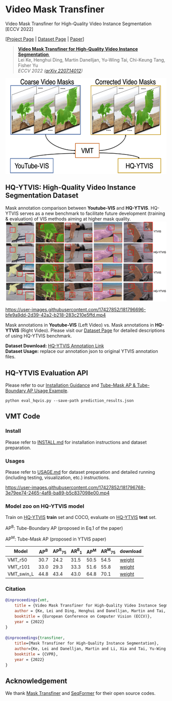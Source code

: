 # Video Mask Transfiner
Video Mask Transfiner for High-Quality Video Instance Segmentation [ECCV 2022]

[[Project Page](https://www.vis.xyz/pub/vmt/) | [Dataset Page](https://www.vis.xyz/data/hqvis/) | [Paper](https://arxiv.org/abs/2207.14012)\]

> [**Video Mask Transfiner for High-Quality Video Instance Segmentation**](http://arxiv.org/abs/2207.14012),               
> Lei Ke, Henghui Ding, Martin Danelljan, Yu-Wing Tai, Chi-Keung Tang, Fisher Yu             
> *ECCV 2022 ([arXiv 2207.14012](https://arxiv.org/abs/2207.14012))*         

<p align="center"> <img src='figures/vmt_banner_img.png' align="center" height="300px"> </p>

## HQ-YTVIS: High-Quality Video Instance Segmentation Dataset
Mask annotation comparison between **Youtube-VIS** and **HQ-YTVIS**. HQ-YTVIS serves as a new benchmark to facilitate future development (training & evaluation) of VIS methods aiming at higher mask quality.
<img src="figures/dataset_compare_s.png" width="830"/>
<!-- <img src="figures/data1_new.gif" width="830"/> -->

https://user-images.githubusercontent.com/17427852/181796696-bfe9a9dd-2d39-42a2-b218-283c210e5ffd.mp4

Mask annotations in **Youtube-VIS** (Left Video) vs. Mask annotations in **HQ-YTVIS** (Right Video). Please visit our [Dataset Page](https://www.vis.xyz/data/hqvis/) for detailed descriptions of using HQ-YTVIS benchmark.

**Dataset Download:** [HQ-YTVIS Annotation Link](https://drive.google.com/drive/folders/1ZU8_qO8HnJ_-vvxIAn8-_kJ4xtOdkefh?usp=sharing)\
**Dataset Usage:** replace our annotation json to original YTVIS annotation files.

## HQ-YTVIS Evaluation API
Please refer to our [Installation Guidance](cocoapi_hq/) and [Tube-Mask AP & Tube-Boundary AP Usage Example](eval_hqvis.py).

```
python eval_hqvis.py --save-path prediction_results.json
```

## VMT Code

### Install

Please refer to [INSTALL.md](INSTALL.md) for installation instructions and dataset preparation.

### Usages

Please refer to [USAGE.md](USAGE.md) for dataset preparation and detailed running (including testing, visualization, etc.) instructions.

https://user-images.githubusercontent.com/17427852/181796768-3e79ee74-2465-4af8-ba89-b5c837098e00.mp4

### Model zoo on HQ-YTVIS model

Train on [HQ-YTVIS](https://www.vis.xyz/data/hqvis/) **train** set and COCO, evaluate on [HQ-YTVIS](https://www.vis.xyz/data/hqvis/) **test** set.       

AP<sup>B</sup>: Tube-Boundary AP (proposed in Eq.1 of the paper)

AP<sup>M</sup>: Tube-Mask AP (proposed in YTVIS paper)

| Model                                                        | AP<sup>B</sup>   | AP<sup>B</sup><sub>75</sub> | AR<sup>B</sup><sub>1</sub> | AP<sup>M</sup>  | AR<sup>M</sup><sub>75</sub> | download                                                    |
| ------------------------------------------------------------ | ---- | ---- | ---- | ---- | ---- | ------------------------------------------------------------ |
| VMT_r50 | 30.7 | 24.2 | 31.5 | 50.5 | 54.5 | [weight](https://drive.google.com/file/d/1e9hKCC-pAGB-wSO0_qyUNoEe-5XzRocz/view?usp=sharing) |
| VMT_r101 | 33.0 | 29.3 | 33.3 | 51.6 | 55.8 | [weight](https://drive.google.com/file/d/1TQs_meDaomLz56xCjAZKT1BNtS3K3sla/view?usp=sharing) |
| VMT_swin_L | 44.8 | 43.4 | 43.0 | 64.8 | 70.1 | [weight](https://drive.google.com/file/d/13cDni9olYd6-xdURQMWstsW0VLbkgIKt/view?usp=sharing) |

### Citation

```bibtex
@inproceedings{vmt,
    title = {Video Mask Transfiner for High-Quality Video Instance Segmentation},
    author = {Ke, Lei and Ding, Henghui and Danelljan, Martin and Tai, Yu-Wing and Tang, Chi-Keung and Yu, Fisher},
    booktitle = {European Conference on Computer Vision (ECCV)},
    year = {2022}
}

@inproceedings{transfiner,
    title={Mask Transfiner for High-Quality Instance Segmentation},
    author={Ke, Lei and Danelljan, Martin and Li, Xia and Tai, Yu-Wing and Tang, Chi-Keung and Yu, Fisher},
    booktitle = {CVPR},
    year = {2022}
} 
```

## Acknowledgement
We thank [Mask Transfiner](https://github.com/SysCV/transfiner) and [SeqFormer](https://github.com/wjf5203/SeqFormer) for their open source codes.
